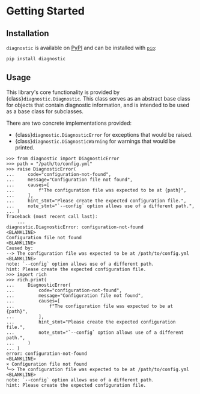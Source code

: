 # Getting Started

## Installation

`diagnostic` is available on [PyPI](https://pypi.org/project/diagnostic/) and can be installed with [`pip`](https://pip.pypa.io/en/stable/):

```bash
pip install diagnostic
```

## Usage

This library's core functionality is provided by {class}`diagnostic.Diagnostic`. This class serves as an abstract base class for objects that contain diagnostic information, and is intended to be used as a base class for subclasses.

There are two concrete implementations provided:

- {class}`diagnostic.DiagnosticError` for exceptions that would be raised.
- {class}`diagnostic.DiagnosticWarning` for warnings that would be printed.

```{doctest} python
>>> from diagnostic import DiagnosticError
>>> path = "/path/to/config.yml"
>>> raise DiagnosticError(
...     code="configuration-not-found",
...     message="Configuration file not found",
...     causes=[
...         f"The configuration file was expected to be at {path}",
...     ],
...     hint_stmt="Please create the expected configuration file.",
...     note_stmt="`--config` option allows use of a different path.",
... )
Traceback (most recent call last):
    ...
diagnostic.DiagnosticError: configuration-not-found
<BLANKLINE>
Configuration file not found
<BLANKLINE>
Caused by:
--> The configuration file was expected to be at /path/to/config.yml
<BLANKLINE>
note: `--config` option allows use of a different path.
hint: Please create the expected configuration file.
>>> import rich
>>> rich.print(
...     DiagnosticError(
...         code="configuration-not-found",
...         message="Configuration file not found",
...         causes=[
...             f"The configuration file was expected to be at {path}",
...         ],
...         hint_stmt="Please create the expected configuration file.",
...         note_stmt="`--config` option allows use of a different path.",
...     )
... )
error: configuration-not-found
<BLANKLINE>
× Configuration file not found
╰─> The configuration file was expected to be at /path/to/config.yml
<BLANKLINE>
note: `--config` option allows use of a different path.
hint: Please create the expected configuration file.
```
